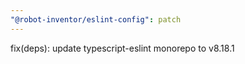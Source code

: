 ```yaml
---
"@robot-inventor/eslint-config": patch
---
```


fix(deps): update typescript-eslint monorepo to v8.18.1
